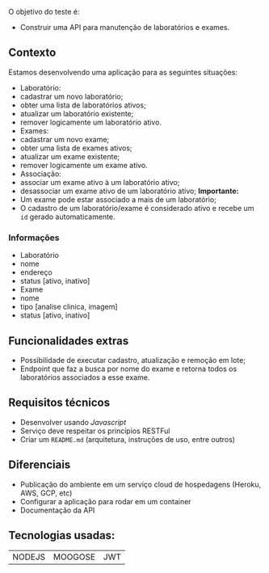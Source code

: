 O objetivo do teste é:
- Construir uma API para manutenção de laboratórios e exames.
## Contexto
Estamos desenvolvendo uma aplicação para as seguintes situações:
- Laboratório:
- cadastrar um novo laboratório;
- obter uma lista de laboratórios ativos;
- atualizar um laboratório existente;
- remover logicamente um laboratório ativo.
- Exames:
- cadastrar um novo exame;
- obter uma lista de exames ativos;
- atualizar um exame existente;
- remover logicamente um exame ativo.
- Associação:
- associar um exame ativo à um laboratório ativo;
- desassociar um exame ativo de um laboratório ativo;
**Importante:**
- Um exame pode estar associado a mais de um laboratório;
- O cadastro de um laboratório/exame é considerado ativo e recebe um `id` gerado
automaticamente.
### Informações
- Laboratório
- nome
- endereço
- status [ativo, inativo]
- Exame
- nome
- tipo [analise clinica, imagem]
- status [ativo, inativo]
## Funcionalidades extras
- Possibilidade de executar cadastro, atualização e remoção em lote;
- Endpoint que faz a busca por nome do exame e retorna todos os laboratórios associados a
esse exame.
## Requisitos técnicos
- Desenvolver usando *Javascript*
- Serviço deve respeitar os princípios RESTFul
- Criar um `README.md` (arquitetura, instruções de uso, entre outros)
## Diferenciais
- Publicação do ambiente em um serviço cloud de hospedagens (Heroku, AWS, GCP, etc)
- Configurar a aplicação para rodar em um container
- Documentação da API
## Tecnologias usadas:

<table>
  <tr>
    <td>NODEJS</td>
    <td>MOOGOSE</td>
    <td>JWT</td>
  </tr>
</table>
